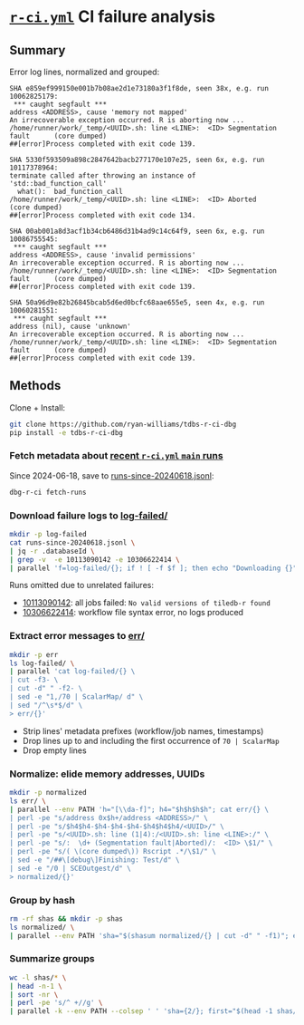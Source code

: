 # [`r-ci.yml`] CI failure analysis

## Summary
Error log lines, normalized and grouped:
```
SHA e859ef999150e001b7b08ae2d1e73180a3f1f8de, seen 38x, e.g. run 10062825179:
 *** caught segfault ***
address <ADDRESS>, cause 'memory not mapped'
An irrecoverable exception occurred. R is aborting now ...
/home/runner/work/_temp/<UUID>.sh: line <LINE>:  <ID> Segmentation fault      (core dumped)
##[error]Process completed with exit code 139.

SHA 5330f593509a898c2847642bacb277170e107e25, seen 6x, e.g. run 10117378964:
terminate called after throwing an instance of 'std::bad_function_call'
  what():  bad_function_call
/home/runner/work/_temp/<UUID>.sh: line <LINE>:  <ID> Aborted                 (core dumped)
##[error]Process completed with exit code 134.

SHA 00ab001a8d3acf1b34cb6486d31b4ad9c14c64f9, seen 6x, e.g. run 10086755545:
 *** caught segfault ***
address <ADDRESS>, cause 'invalid permissions'
An irrecoverable exception occurred. R is aborting now ...
/home/runner/work/_temp/<UUID>.sh: line <LINE>:  <ID> Segmentation fault      (core dumped)
##[error]Process completed with exit code 139.

SHA 50a96d9e82b26845bcab5d6ed0bcfc68aae655e5, seen 4x, e.g. run 10060281551:
 *** caught segfault ***
address (nil), cause 'unknown'
An irrecoverable exception occurred. R is aborting now ...
/home/runner/work/_temp/<UUID>.sh: line <LINE>:  <ID> Segmentation fault      (core dumped)
##[error]Process completed with exit code 139.
```

## Methods

Clone + Install:
```bash
git clone https://github.com/ryan-williams/tdbs-r-ci-dbg
pip install -e tdbs-r-ci-dbg
```

### Fetch metadata about [recent `r-ci.yml` `main` runs]
Since 2024-06-18, save to [runs-since-20240618.jsonl](runs-since-20240618.jsonl):
```bash
dbg-r-ci fetch-runs
```

### Download failure logs to [log-failed/](log-failed/)
```bash
mkdir -p log-failed
cat runs-since-20240618.jsonl \
| jq -r .databaseId \
| grep -v  -e 10113090142 -e 10306622414 \
| parallel 'f=log-failed/{}; if ! [ -f $f ]; then echo "Downloading {}"; gh run view {} --log-failed > $f; fi'
```
Runs omitted due to unrelated failures:
- [10113090142]: all jobs failed: `No valid versions of tiledb-r found`
- [10306622414]: workflow file syntax error, no logs produced

### Extract error messages to [err/](err/)
```bash
mkdir -p err
ls log-failed/ \
| parallel 'cat log-failed/{} \
| cut -f3- \
| cut -d" " -f2- \
| sed -e "1,/70 | ScalarMap/ d" \
| sed "/^\s*$/d" \
> err/{}'
```
- Strip lines' metadata prefixes (workflow/job names, timestamps)
- Drop lines up to and including the first occurrence of `70 | ScalarMap`
- Drop empty lines

### Normalize: elide memory addresses, UUIDs
```bash
mkdir -p normalized
ls err/ \
| parallel --env PATH 'h="[\\da-f]"; h4="$h$h$h$h"; cat err/{} \
| perl -pe "s/address 0x$h+/address <ADDRESS>/" \
| perl -pe "s/$h4$h4-$h4-$h4-$h4-$h4$h4$h4/<UUID>/" \
| perl -pe "s/<UUID>.sh: line (1|4):/<UUID>.sh: line <LINE>:/" \
| perl -pe "s/:  \d+ (Segmentation fault|Aborted)/:  <ID> \$1/" \
| perl -pe "s/( \(core dumped\)) Rscript .*/\$1/" \
| sed -e "/##\[debug\]Finishing: Test/d" \
| sed -e "/0 | SCEOutgest/d" \
> normalized/{}'
```

### Group by hash
```bash
rm -rf shas && mkdir -p shas
ls normalized/ \
| parallel --env PATH 'sha="$(shasum normalized/{} | cut -d" " -f1)"; echo {} >> shas/$sha'
```

### Summarize groups
```bash
wc -l shas/* \
| head -n-1 \
| sort -nr \
| perl -pe 's/^ +//g' \
| parallel -k --env PATH --colsep ' ' 'sha={2/}; first="$(head -1 shas/$sha)"; echo "SHA $sha, seen {1}x, e.g. run $first:"; cat normalized/$first; echo'
```

[`r-ci.yml`]: https://github.com/single-cell-data/TileDB-SOMA/actions/workflows/r-ci.yml
[10113090142]: https://github.com/single-cell-data/TileDB-SOMA/actions/runs/10113090142
[10306622414]: https://github.com/single-cell-data/TileDB-SOMA/actions/runs/10306622414

[recent `r-ci.yml` `main` runs]: https://github.com/single-cell-data/TileDB-SOMA/actions/workflows/r-ci.yml?query=branch%3Amain
